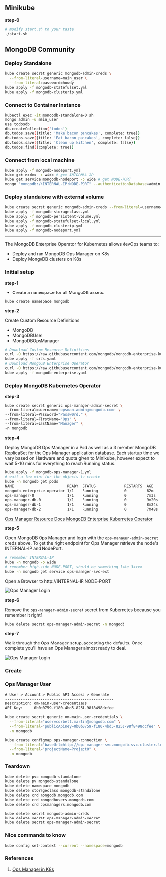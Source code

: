 ## Minikube

__step-0__

```bash
# modify start.sh to your taste
./start.sh
```

## MongoDB Community

### Deploy Standalone

```bash
kube create secret generic mongodb-admin-creds \
  --from-literal=username=main_user \
  --from-literal=password=howdy
kube apply -f mongodb-statefulset.yml
kube apply -f mongodb-clusterip.yml
```

### Connect to Container Instance

```bash
kubectl exec -it mongodb-standalone-0 sh
mongo admin -u main_user
use todosdb
db.createCollection('todos')
db.todos.save({title: 'Make bacon pancakes', complete: true})
db.todos.save({title: 'Eat bacon pancakes', complete: false})
db.todos.save({title: 'Clean up kitchen', complete: false})
db.todos.find({complete: true})
```

### Connect from local machine

```bash
kube apply -f mongodb-nodeport.yml
kube get nodes -o wide # get INTERNAL-IP
kube get service mongodb-nodeport -o wide # get NODE-PORT
mongo "mongodb://INTERNAL-IP:NODE-PORT" --authenticationDatabase=admin --username=main_user
```

### Deploy standalone with external volume

```bash
kube create secret generic mongodb-admin-creds --from-literal=username=main_user --from-literal=password=howdy
kube apply -f mongodb-storageclass.yml
kube apply -f mongodb-persistent-volume.yml
kube apply -f mongodb-statefulset-local.yml
kube apply -f mongodb-clusterip.yml
kube apply -f mongodb-nodeport.yml
```

---

The MongoDB Enterprise Operator for Kubernetes allows devOps teams to:

* Deploy and run MongoDB Ops Manager on K8s
* Deploy MongoDB clusters on K8s

### Initial setup

__step-1__

* Create a namespace for all MongoDB assets.

```bash
kube create namespace mongodb
```

__step-2__

Create Custom Resource Definitions

* MongoDB
* MongoDBUser
* MongoDBOpsManager

```bash
# Download Custom Resource Definitions
curl -O https://raw.githubusercontent.com/mongodb/mongodb-enterprise-kubernetes/master/crds.yaml
kube apply -f crds.yaml
# Download MongoDB Enterprise Operator
curl -O https://raw.githubusercontent.com/mongodb/mongodb-enterprise-kubernetes/master/mongodb-enterprise.yaml
kube apply -f mongodb-enterprise.yaml
```

### Deploy MongoDB Kubernetes Operator

__step-3__

```bash
kube create secret generic ops-manager-admin-secret \
--from-literal=Username="opsman.admin@mongodb.com" \
--from-literal=Password="Passw0rd." \
--from-literal=FirstName="Ops" \
--from-literal=LastName="Manager" \
-n mongodb
```

__step-4__

Deploy MongoDB Ops Manager in a Pod as well as a 3 member MongoDB ReplicaSet for the Ops Manager application database.  Each startup time we vary based on Hardware and quota given to Minikube, however expect to wait 5-10 mins for everything to reach Running status.

```bash
kube apply -f mongodb-ops-manager-1.yml
# wait a few mins for the objects to create
kube -n mongodb get pods        
NAME                        READY  STATUS             RESTARTS  AGE
mongodb-enterprise-operator 1/1    Running            0         62m
ops-manager-0               1/1    Running            0         7m3s
ops-manager-db-0            1/1    Running            0         9m20s
ops-manager-db-1            1/1    Running            0         8m24s
ops-manager-db-2            1/1    Running            0         7m48s
```

[Ops Manager Resource Docs](https://docs.mongodb.com/kubernetes-operator/v1.4/reference/k8s-operator-om-specification/)
[MongoDB Enterprise Kubernetes Operator](https://github.com/mongodb/mongodb-enterprise-kubernetes)

__step-5__

Open MongoDB Ops Manager and login with the `ops-manager-admin-secret` creds above.  To get the right endpoint for Ops Manager retrieve the node's INTERNAL-IP and NodePort.

```bash
# remember INTERNAL-IP
kube -n mongodb -o wide
# remember high-side NODE-PORT, should be something like 3xxxx
kube -n mongodb get service ops-manager-svc-ext
```

Open a Browser to http://INTERNAL-IP:NODE-PORT

![Ops Manager Login](/assets/OpsManagerLogin.png)

__step-6__

Remove the `ops-manager-admin-secret` secret from Kubernetes because you remember it right?

```bash
kube delete secret ops-manager-admin-secret -n mongodb
```

__step-7__

Walk through the Ops Manager setup, accepting the defaults.  Once complete you'll have an Ops Manager almost ready to deal.

![Ops Manager Login](/assets/OpsManagerOverview.png)

### Create

### Ops Manager User

```txt
# User > Account > Public API Access > Generate
-------------------------------------------------
Description: om-main-user-credentials
API Key:     0b0b0759-f180-4bd5-8251-98f8498dcfee
```

```bash
kube create secret generic om-main-user-credentials \
  --from-literal="user=corbett.martin@mongodb.com" \
  --from-literal="publicApiKey=0b0b0759-f180-4bd5-8251-98f8498dcfee" \
  -n mongodb
```

```bash
kube create configmap ops-manager-connection \
  --from-literal="baseUrl=http://ops-manager-svc.mongodb.svc.cluster.local:8080" \
  --from-literal="projectName=Project0" \
  -n mongodb
```

### Teardown

```bash
kube delete pvc mongodb-standalone
kube delete pv mongodb-standalone
kube delete namespace mongodb
kube delete storageclass mongodb-standalone
kube delete crd mongodb.mongodb.com
kube delete crd mongodbusers.mongodb.com
kube delete crd opsmanagers.mongodb.com

kube delete secret mongodb-admin-creds
kube delete secret ops-manager-admin-secret
kube delete secret ops-manager-admin-secret

```













### Nice commands to know

```bash
kube config set-context --current --namespace=mongodb
```















### References

1. [Ops Manager in K8s](https://www.mongodb.com/blog/post/running-mongodb-ops-manager-in-kubernetes)
